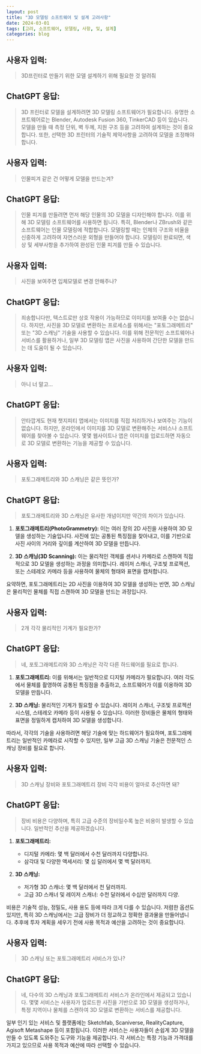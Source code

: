 ```yaml
---
layout: post
title: "3D 모델링 소프트웨어 및 설계 고려사항"
date: 2024-03-01
tags: [고려, 소프트웨어, 모델링, 사항, 및, 설계]
categories: blog
---
```


## 사용자 입력:
> 3D프린터로 만들기 위한 모델 설계하기 위해 필요한 것 알려줘

## ChatGPT 응답:
> 3D 프린터로 모델을 설계하려면 3D 모델링 소프트웨어가 필요합니다. 유명한 소프트웨어로는 Blender, Autodesk Fusion 360, TinkerCAD 등이 있습니다. 모델을 만들 때 측정 단위, 벽 두께, 지원 구조 등을 고려하여 설계하는 것이 중요합니다. 또한, 선택한 3D 프린터의 기술적 제약사항을 고려하여 모델을 조정해야 합니다.

## 사용자 입력:
> 인물피겨 같은 건 어떻게 모델을 만드는겨?

## ChatGPT 응답:
> 인물 피겨를 만들려면 먼저 해당 인물의 3D 모델을 디자인해야 합니다. 이를 위해 3D 모델링 소프트웨어를 사용하면 됩니다. 특히, Blender나 ZBrush와 같은 소프트웨어는 인물 모델링에 적합합니다. 모델링할 때는 인체의 구조와 비율을 신중하게 고려하여 자연스러운 외형을 만들어야 합니다. 모델링이 완료되면, 색상 및 세부사항을 추가하여 완성된 인물 피겨를 만들 수 있습니다.

## 사용자 입력:
> 사진을 보여주면 입체모델로 변경 안해주나?

## ChatGPT 응답:
> 죄송합니다만, 텍스트로만 상호 작용이 가능하므로 이미지를 보여줄 수는 없습니다. 하지만, 사진을 3D 모델로 변환하는 프로세스를 위해서는 "포토그래메트리" 또는 "3D 스캐닝" 기술을 사용할 수 있습니다. 이를 위해 전문적인 소프트웨어나 서비스를 활용하거나, 일부 3D 모델링 앱은 사진을 사용하여 간단한 모델을 만드는 데 도움이 될 수 있습니다.

## 사용자 입력:
> 아니 너 말고…

## ChatGPT 응답:
> 안타깝게도 현재 챗지피티 앱에서는 이미지를 직접 처리하거나 보여주는 기능이 없습니다. 하지만, 온라인에서 이미지를 3D 모델로 변환해주는 서비스나 소프트웨어를 찾아볼 수 있습니다. 몇몇 웹사이트나 앱은 이미지를 업로드하면 자동으로 3D 모델로 변환하는 기능을 제공할 수 있습니다.

## 사용자 입력:
> 포토그래메트리와 3D 스캐닝은 같은 뜻인가?

## ChatGPT 응답:
> 포토그래메트리와 3D 스캐닝은 유사한 개념이지만 약간의 차이가 있습니다. 

1. **포토그래메트리(PhotoGrammetry):** 이는 여러 장의 2D 사진을 사용하여 3D 모델을 생성하는 기술입니다. 사진에 있는 공통된 특징점을 찾아내고, 이를 기반으로 사진 사이의 거리와 깊이를 계산하여 3D 모델을 만듭니다.

2. **3D 스캐닝(3D Scanning):** 이는 물리적인 객체를 센서나 카메라로 스캔하여 직접적으로 3D 모델을 생성하는 과정을 의미합니다. 레이저 스캐너, 구조빛 프로젝션, 또는 스테레오 카메라 등을 사용하여 물체의 형태와 표면을 캡처합니다.

요약하면, 포토그래메트리는 2D 사진을 이용하여 3D 모델을 생성하는 반면, 3D 스캐닝은 물리적인 물체를 직접 스캔하여 3D 모델을 만드는 과정입니다.

## 사용자 입력:
> 2개 각각 물리적인 기계가 필요한가?

## ChatGPT 응답:
> 네, 포토그래메트리와 3D 스캐닝은 각각 다른 하드웨어를 필요로 합니다.

1. **포토그래메트리:** 이를 위해서는 일반적으로 디지털 카메라가 필요합니다. 여러 각도에서 물체를 촬영하여 공통된 특징점을 추출하고, 소프트웨어가 이를 이용하여 3D 모델을 만듭니다.

2. **3D 스캐닝:** 물리적인 기계가 필요할 수 있습니다. 레이저 스캐너, 구조빛 프로젝션 시스템, 스테레오 카메라 등이 사용될 수 있습니다. 이러한 장비들은 물체의 형태와 표면을 정밀하게 캡처하여 3D 모델을 생성합니다.

따라서, 각각의 기술을 사용하려면 해당 기술에 맞는 하드웨어가 필요하며, 포토그래메트리는 일반적인 카메라로 시작할 수 있지만, 일부 고급 3D 스캐닝 기술은 전문적인 스캐닝 장비를 필요로 합니다.

## 사용자 입력:
> 3D 스캐닝 장비와 포토그래메트리 장비 각각 비용이 얼마로 추산하면 돼?

## ChatGPT 응답:
> 장비 비용은 다양하며, 특히 고급 수준의 장비일수록 높은 비용이 발생할 수 있습니다. 일반적인 추산을 제공하겠습니다.

1. **포토그래메트리:**
   - 디지털 카메라: 몇 백 달러에서 수천 달러까지 다양합니다.
   - 삼각대 및 다양한 액세서리: 몇 십 달러에서 몇 백 달러까지.

2. **3D 스캐닝:**
   - 저가형 3D 스캐너: 몇 백 달러에서 천 달러까지.
   - 고급 3D 스캐너 및 레이저 스캐너: 수천 달러에서 수십만 달러까지 다양.

비용은 기술적 성능, 정밀도, 사용 용도 등에 따라 크게 다를 수 있습니다. 저렴한 옵션도 있지만, 특히 3D 스캐닝에서는 고급 장비가 더 정교하고 정확한 결과물을 만들어냅니다. 추후에 투자 계획을 세우기 전에 사용 목적과 예산을 고려하는 것이 중요합니다.

## 사용자 입력:
> 3D 스캐닝 또는 포토그래메트리 서비스가 있나?

## ChatGPT 응답:
> 네, 다수의 3D 스캐닝과 포토그래메트리 서비스가 온라인에서 제공되고 있습니다. 몇몇 서비스는 사용자가 업로드한 사진을 기반으로 3D 모델을 생성하거나, 특정 지역이나 물체를 스캔하여 3D 모델로 변환하는 서비스를 제공합니다.

일부 인기 있는 서비스 및 플랫폼에는 Sketchfab, Scaniverse, RealityCapture, Agisoft Metashape 등이 포함됩니다. 이러한 서비스는 사용자들이 손쉽게 3D 모델을 만들 수 있도록 도와주는 도구와 기능을 제공합니다. 각 서비스는 특정 기능과 가격대를 가지고 있으므로 사용 목적과 예산에 따라 선택할 수 있습니다.

